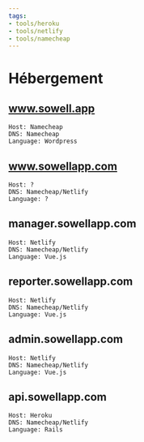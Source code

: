```yaml
---
tags: 
- tools/heroku
- tools/netlify
- tools/namecheap
---
```

# Hébergement
## www.sowell.app

```
Host: Namecheap
DNS: Namecheap
Language: Wordpress
```

## www.sowellapp.com
```
Host: ?
DNS: Namecheap/Netlify
Language: ?
```

## manager.sowellapp.com
```
Host: Netlify
DNS: Namecheap/Netlify
Language: Vue.js
```

## reporter.sowellapp.com
```
Host: Netlify
DNS: Namecheap/Netlify
Language: Vue.js
```

## admin.sowellapp.com
```
Host: Netlify
DNS: Namecheap/Netlify
Language: Vue.js
```

## api.sowellapp.com
```
Host: Heroku
DNS: Namecheap/Netlify
Language: Rails
```
